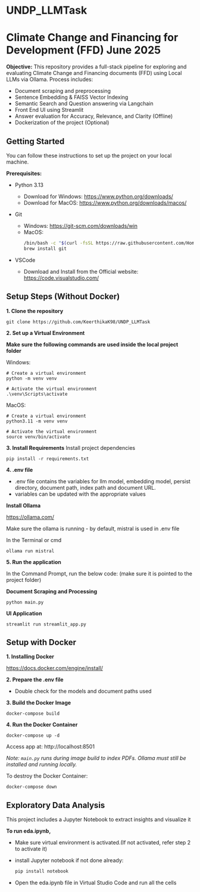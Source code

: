 # UNDP_LLMTask
# Climate Change and Financing for Development (FFD) June 2025

**Objective:**
This repository provides a full-stack pipeline for exploring and evaluating Climate Change and Financing documents (FFD) using Local LLMs via Ollama.
Process includes:
- Document scraping and preprocessing
- Sentence Embedding & FAISS Vector Indexing
- Semantic Search and Question answering via Langchain
- Front End UI using Streamlit
- Answer evaluation for Accuracy, Relevance, and Clarity (Offline)
- Dockerization of the project (Optional)

## Getting Started

You can follow these instructions to set up the project on your local machine.

**Prerequisites:**

* Python 3.13
  - Download for Windows: https://www.python.org/downloads/
  - Download for MacOS: https://www.python.org/downloads/macos/

* Git
  - Windows: https://git-scm.com/downloads/win
  - MacOS:
    ```bash
    /bin/bash -c "$(curl -fsSL https://raw.githubusercontent.com/Homebrew/install/HEAD/install.sh)"
    brew install git
    ```
* VSCode
  - Download and Install from the Official website: https://code.visualstudio.com/

## Setup Steps (Without Docker)
**1. Clone the repository**

`git clone https://github.com/KeerthikaK98/UNDP_LLMTask `

**2. Set up a Virtual Environment**

**Make sure the following commands are used inside the local project folder**

Windows:
```
# Create a virtual environment
python -m venv venv

# Activate the virtual environment
.\venv\Scripts\activate
```
MacOS:
```
# Create a virtual environment
python3.11 -m venv venv

# Activate the virtual environment
source venv/bin/activate
```

**3. Install Requirements**
Install project dependencies

`pip install -r requirements.txt`

**4. .env file**

- .env file contains the variables for llm model, embedding model, persist directory, document path, index path and document URL.
- variables can be updated with the appropriate values

**Install Ollama**

https://ollama.com/

Make sure the ollama is running - by default, mistral is used in .env file

In the Terminal or cmd

```
ollama run mistral
```

**5. Run the application**

In the Command Prompt, run the below code: (make sure it is pointed to the project folder)

**Document Scraping and Processing**
```
python main.py
```
**UI Application**
```
streamlit run streamlit_app.py
```

## Setup with Docker

**1. Installing Docker**

https://docs.docker.com/engine/install/

**2. Prepare the .env file**
- Double check for the models and document paths used
  
**3. Build the Docker Image**
```
docker-compose build
```

**4. Run the Docker Container**
```
docker-compose up -d
```
Access app at: http://localhost:8501

*Note: `main.py` runs during image build to index PDFs. Ollama must still be installed and running locally.*

To destroy the Docker Container:
```
docker-compose down
```
## Exploratory Data Analysis

This project includes a Jupyter Notebook to extract insights and visualize it

**To run eda.ipynb,**
- Make sure virtual environment is activated.(If not activated, refer step 2 to activate it)
- install Jupyter notebook if not done already:
  ```bash
  pip install notebook
  ```

- Open the eda.ipynb file in Virtual Studio Code and run all the cells 





